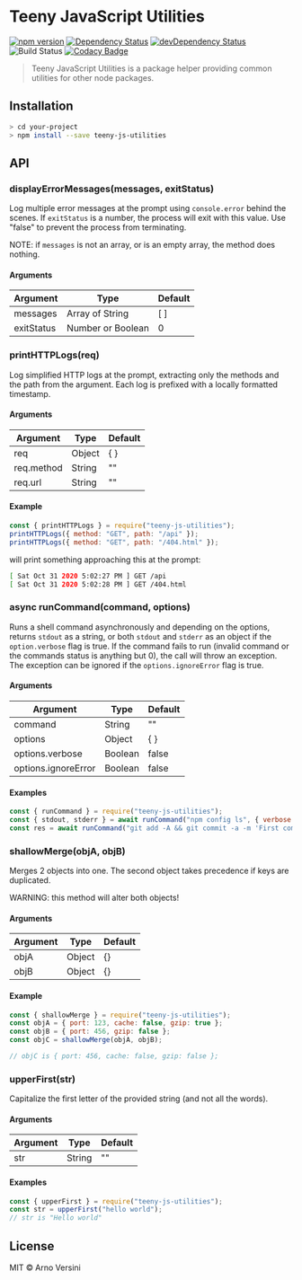 # Teeny JavaScript Utilities

[![npm version](https://badge.fury.io/js/teeny-js-utilities.svg)](https://badge.fury.io/js/teeny-js-utilities)
<a href="https://david-dm.org/aversini/teeny-js-utilities"><img src="https://david-dm.org/aversini/teeny-js-utilities.svg" alt="Dependency Status"></a>
<a href="https://david-dm.org/aversini/teeny-js-utilities/?type=dev"><img src="https://david-dm.org/aversini/teeny-js-utilities/dev-status.svg" alt="devDependency Status"></a> ![Build Status](https://github.com/aversini/teeny-js-utilities/workflows/coverage/badge.svg) [![Codacy Badge](https://api.codacy.com/project/badge/Grade/150b9c96510247b7917a6be9510e3395)](https://app.codacy.com/gh/aversini/teeny-js-utilities?utm_source=github.com&utm_medium=referral&utm_content=aversini/teeny-js-utilities&utm_campaign=Badge_Grade)

> Teeny JavaScript Utilities is a package helper providing common utilities for other node packages.

## Installation

```sh
> cd your-project
> npm install --save teeny-js-utilities
```

## API

### displayErrorMessages(messages, exitStatus)

Log multiple error messages at the prompt using `console.error` behind the scenes. If `exitStatus` is a number, the process will exit with this value. Use "false" to prevent the process from terminating.

NOTE: if `messages` is not an array, or is an empty array, the method does nothing.

#### Arguments

| Argument   | Type              | Default |
| ---------- | ----------------- | ------- |
| messages   | Array of String   | [ ]     |
| exitStatus | Number or Boolean | 0       |

### printHTTPLogs(req)

Log simplified HTTP logs at the prompt, extracting only the methods and the path from the argument. Each log is prefixed with a locally formatted timestamp.

#### Arguments

| Argument   | Type   | Default |
| ---------- | ------ | ------- |
| req        | Object | { }     |
| req.method | String | ""      |
| req.url    | String | ""      |

#### Example

```js
const { printHTTPLogs } = require("teeny-js-utilities");
printHTTPLogs({ method: "GET", path: "/api" });
printHTTPLogs({ method: "GET", path: "/404.html" });
```

will print something approaching this at the prompt:

```sh
[ Sat Oct 31 2020 5:02:27 PM ] GET /api
[ Sat Oct 31 2020 5:02:28 PM ] GET /404.html
```

### async runCommand(command, options)

Runs a shell command asynchronously and depending on the options, returns `stdout` as a string, or both `stdout` and `stderr` as an object if the `option.verbose` flag is true.
If the command fails to run (invalid command or the commands status is anything but 0), the call will throw an exception. The exception can be ignored if the `options.ignoreError` flag is true.

#### Arguments

| Argument            | Type    | Default |
| ------------------- | ------- | ------- |
| command             | String  | ""      |
| options             | Object  | { }     |
| options.verbose     | Boolean | false   |
| options.ignoreError | Boolean | false   |

#### Examples

```js
const { runCommand } = require("teeny-js-utilities");
const { stdout, stderr } = await runCommand("npm config ls", { verbose: true });
const res = await runCommand("git add -A && git commit -a -m 'First commit'");
```

### shallowMerge(objA, objB)

Merges 2 objects into one. The second object takes precedence if keys are duplicated.

WARNING: this method will alter both objects!

#### Arguments

| Argument | Type   | Default |
| -------- | ------ | ------- |
| objA     | Object | {}      |
| objB     | Object | {}      |

#### Example

```js
const { shallowMerge } = require("teeny-js-utilities");
const objA = { port: 123, cache: false, gzip: true };
const objB = { port: 456, gzip: false };
const objC = shallowMerge(objA, objB);

// objC is { port: 456, cache: false, gzip: false };
```

### upperFirst(str)

Capitalize the first letter of the provided string (and not all the words).

#### Arguments

| Argument | Type   | Default |
| -------- | ------ | ------- |
| str      | String | ""      |

#### Examples

```js
const { upperFirst } = require("teeny-js-utilities");
const str = upperFirst("hello world");
// str is "Hello world"
```

## License

MIT © Arno Versini
